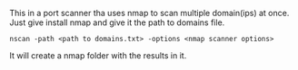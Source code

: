 This in a port scanner tha uses nmap to scan multiple domain(ips) at once.
Just give install nmap and give it the path to domains file.

`nscan -path <path to domains.txt> -options <nmap scanner options>`

It will create a nmap folder with the results in it.


